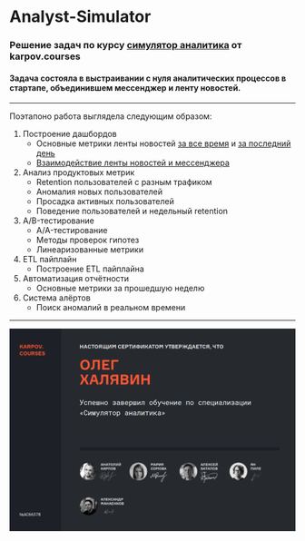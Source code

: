 # Analyst-Simulator
### Решение задач по курсу [симулятор аналитика](https://karpov.courses/simulator) от karpov.courses
#### Задача состояла в выстраивании с нуля аналитических процессов в стартапе, объединившем мессенджер и ленту новостей.
---
Поэтапоно работа выглядела следующим образом:
1. Построение дашбордов
   - Основные метрики ленты новостей [за все время](dashboards/feed.gif) и [за последний день](dashboards/feed_realtime.gif)
   - [Взаимодействие ленты новостей и мессенджера](dashboards/feed_and_messenger.gif)
2. Анализ продуктовых метрик
   - Retention пользователей с разным трафиком
   - Аномалия новых пользователей
   - Просадка активных пользователей
   - Поведение пользователей и недельный retention
3. A/B-тестирование
   - A/A-тестирование
   - Методы проверок гипотез
   - Линеаризованные метрики
4. ETL пайплайн
   - Построение ETL пайплайна
5. Автоматизация отчётности
   - Основные метрики за прошедшую неделю
6. Система алёртов
   - Поиск аномалий в реальном времени

---
![сертификат](certificate.png)
